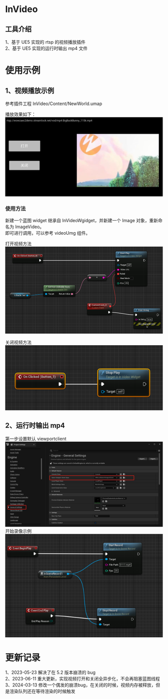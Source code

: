 # InVideo

## 工具介绍

1、基于 UE5 实现的 rtsp 的视频播放插件  
2、基于 UE5 实现的运行时输出 mp4 文件

# 使用示例

## 1、视频播放示例

参考插件工程 InVideo/Content/NewWorld.umap

播放效果如下：  
![demo](./Images/demo.jpg)

### 使用方法

新建一个蓝图 widget 继承自 InVideoWgidget，并新建一个 Image 对象，重新命名为 ImageVideo。  
即可进行调用，可以参考 videoUmg 组件。

打开视频方法  
![startplay](./Images/startplay.jpg)

关闭视频方法  
![stopplay](./Images/stopplay.jpg)

## 2、运行时输出 mp4

第一步设置默认 viewportclient  
![viewportclient](./Images/ViewportClient.jpg)
开始录像示例  
![outputmp4](./Images/outputmp4.jpg)

# 更新记录

1、2023-05-23 解决了在 5.2 版本崩溃的 bug  
2、2023-06-11 重大更新，实现视频打开和关闭全异步化，不会再阻塞蓝图线程  
3、2024-03-13 修改一个偶发的崩溃bug，在关闭的时候，视频内存被释放，但是渲染队列还在等待渲染的时候触发  
